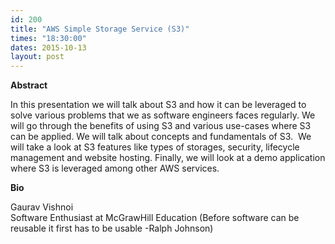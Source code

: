 ```yaml
---
id: 200
title: "AWS Simple Storage Service (S3)"
times: "18:30:00"
dates: 2015-10-13
layout: post
---
```

 **Abstract**

In this presentation we will talk about S3 and how it can be leveraged to solve various problems that we as software engineers faces regularly. We will go through the benefits of using S3 and various use-cases where S3 can be applied. We will talk about concepts and fundamentals of S3.&nbsp; We will take a look at S3 features like types of storages, security, lifecycle management and website hosting. Finally, we will look at a demo application where S3 is leveraged among other AWS services.  

**Bio**

Gaurav Vishnoi  
Software Enthusiast at McGrawHill Education (Before software can be reusable it first has to be usable -Ralph Johnson)

